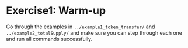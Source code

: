 # Exercise1: Warm-up

Go through the examples in `../example1_token_transfer/` and `../example2_totalSupply/` and make sure you can step through each one and run all commands successfully.